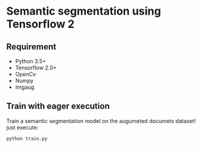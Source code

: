# Semantic segmentation using Tensorflow 2

## Requirement
* Python 3.5+
* Tensorflow 2.0+
* OpenCv
* Numpy
* Imgaug


## Train with eager execution
Train a semantic segmentation model on the augumeted documets dataset! just execute:
```
python train.py
```
